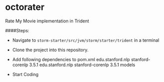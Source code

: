 # octorater
Rate My Movie implementation in Trident


####Steps:
* Navigate to ```storm-starter/src/jvm/storm/starter/trident``` in a terminal
* Clone the project into this repository.
* Add following dependencies to pom.xml
  <dependency>
       <groupId>edu.stanford.nlp</groupId>
       <artifactId>stanford-corenlp</artifactId>
       <version>3.5.1</version>
    </dependency>
    <dependency>
       <groupId>edu.stanford.nlp</groupId>
       <artifactId>stanford-corenlp</artifactId>
       <version>3.5.1</version>
       <classifier>models</classifier>
  </dependency>

* Start Coding

